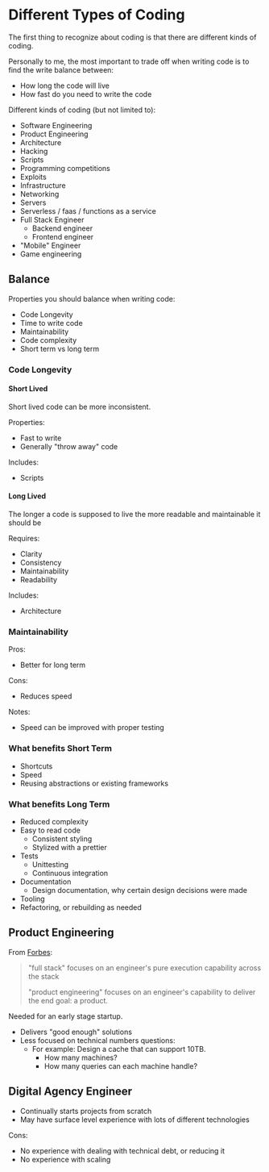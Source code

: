 # Different Types of Coding

The first thing to recognize about coding is that there are different kinds of coding.

Personally to me, the most important to trade off when writing code is to find the write balance between:

* How long the code will live
* How fast do you need to write the code

Different kinds of coding \(but not limited to\):

* Software Engineering
* Product Engineering
* Architecture
* Hacking
* Scripts
* Programming competitions
* Exploits
* Infrastructure
* Networking
* Servers
* Serverless / faas / functions as a service
* Full Stack Engineer
  * Backend engineer
  * Frontend engineer
* "Mobile" Engineer
* Game engineering

## Balance

Properties you should balance when writing code:

* Code Longevity
* Time to write code
* Maintainability
* Code complexity
* Short term vs long term

### Code Longevity

#### Short Lived

Short lived code can be more inconsistent.

Properties:

* Fast to write
* Generally "throw away" code

Includes:

* Scripts

#### Long Lived

The longer a code is supposed to live the more readable and maintainable it should be

Requires:

* Clarity
* Consistency
* Maintainability
* Readability

Includes:

* Architecture

### Maintainability

Pros:

* Better for long term

Cons:

* Reduces speed

Notes:

* Speed can be improved with proper testing

### What benefits Short Term

* Shortcuts
* Speed
* Reusing abstractions or existing frameworks

### What benefits Long Term

* Reduced complexity
* Easy to read code
  * Consistent styling
  * Stylized with a prettier
* Tests
  * Unittesting
  * Continuous integration
* Documentation
  * Design documentation, why certain design decisions were made
* Tooling
* Refactoring, or rebuilding as needed

## Product Engineering

From [Forbes](https://www.forbes.com/sites/quora/2017/09/06/how-is-a-product-engineer-different-from-a-full-stack-engineer/#5d7b526a26e7):

> "full stack" focuses on an engineer's pure execution capability across the stack
>
> "product engineering" focuses on an engineer's capability to deliver the end goal: a product.

Needed for an early stage startup.

* Delivers "good enough" solutions
* Less focused on technical numbers questions:
  * For example: Design a cache that can support 10TB.
    * How many machines?
    * How many queries can each machine handle?

## Digital Agency Engineer

* Continually starts projects from scratch
* May have surface level experience with lots of different technologies

Cons:

* No experience with dealing with technical debt, or reducing it
* No experience with scaling

